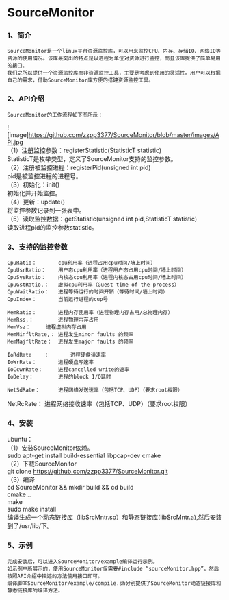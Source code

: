 # SourceMonitor
### 1、简介
	SourceMonitor是一个linux平台资源监控库，可以用来监控CPU、内存、存储IO、网络IO等资源的使用情况。该库最突出的特点是以进程为单位对资源进行监控，而且该库提供了简单易用的接口。  
	我们之所以提供一个资源监控库而非资源监控工具，主要是考虑到使用的灵活性。用户可以根据自己的需求，借助SourceMonitor库方便的搭建资源监控工具。  
### 2、API介绍
	SourceMonitor的工作流程如下图所示：  
![image]https://github.com/zzpp3377/SourceMonitor/blob/master/images/API.jpg  
（1）注册监控参数：registerStatistic(StatisticT statistic)  
	StatisticT是枚举类型，定义了SourceMonitor支持的监控参数。  
（2）注册被监控进程：registerPid(unsigned int pid)  
	pid是被监控进程的进程号。  
（3）初始化：init()  
	初始化并开始监控。  
（4）更新：update()  
	将监控参数记录到一张表中。  
（5）读取监控数据：getStatistic(unsigned int pid,StatisticT statistic)  
	读取进程pid的监控参数statistic。  
### 3、支持的监控参数
	CpuRatio：		cpu利用率（进程占用cpu时间/墙上时间）  
    CpuUsrRatio：	用户态cpu利用率（进程用户态占用cpu时间/墙上时间）  
    CpuSysRatio：	内核态cpu利用率（进程内核态占用cpu时间/墙上时间）  
    CpuGstRatio,：	虚拟cpu利用率（Guest time of the process）  
    CpuWaitRatio：	进程等待运行的时间开销（等待时间/墙上时间）  
    CpuIndex：		当前运行进程的cup号  
  
    MemRatio：		进程内存使用率（进程物理内存占用/总物理内存）  
    MemRss,：		进程物理内存占用  
    MemVsz：		进程虚拟内存占用  
    MemMinfltRate,：	进程发生minor faults 的频率  
    MemMajfltRate：	进程发生major faults 的频率  
  
    IoRdRate	：		进程硬盘读速率  
    IoWrRate：		进程硬盘写速率  
    IoCcwrRate：		进程cancelled write的速率  
    IoDelay：		进程的block I/O延时  
  
    NetSdRate：		进程网络发送速率（包括TCP、UDP）（要求root权限）  
NetRcRate：		进程网络接收速率（包括TCP、UDP）（要求root权限）  
  
### 4、安装
ubuntu：  
（1）安装SourceMonitor依赖。  
	sudo apt-get install build-essential libpcap-dev cmake  
（2）下载SourceMonitor  
	git clone https://github.com/zzpp3377/SourceMonitor.git  
（3）编译  
	cd SourceMonitor && mkdir build && cd build  
	cmake ..  
	make  
	sudo make install  
	编译生成一个动态链接库（libSrcMntr.so）和静态链接库(libSrcMntr.a),然后安装到了/usr/lib/下。  
	  
### 5、示例  
	完成安装后，可以进入SourceMonitor/example编译运行示例。  
	如示例中所展示的，使用SourceMonitor仅需要#include “sourceMonitor.hpp”，然后按照API介绍中描述的方法使用接口即可。  
	编译脚本SourceMonitor/example/compile.sh分别提供了SourceMonitor动态链接库和静态链接库的编译方法。  
